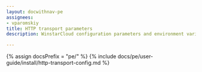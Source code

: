 ```yaml
---
layout: docwithnav-pe
assignees:
- vparomskiy
title: HTTP transport parameters
description: WinstarCloud configuration parameters and environment variables

---
```


{% assign docsPrefix = "pe/" %}
{% include docs/pe/user-guide/install/http-transport-config.md %}
